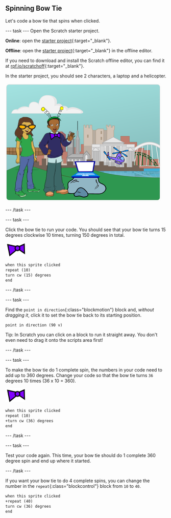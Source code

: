 ## Spinning Bow Tie

Let's code a bow tie that spins when clicked.

--- task ---
Open the Scratch starter project.

**Online**: open the [starter project](http://rpf.io/tech-toys-on){:target="_blank"}.

**Offline**: open the [starter project](http://rpf.io/p/en/tech-toys-go){:target="_blank"} in the offline editor.

If you need to download and install the Scratch offline editor, you can find it at [rpf.io/scratchoff](http://rpf.io/scratchoff){:target="_blank"}.

In the starter project, you should see 2 characters, a laptop and a helicopter.

![starter projects](images/toys-starter.png)

--- /task ---

--- task ---

Click the bow tie to run your code. You should see that your bow tie turns 15 degrees clockwise 10 times, turning 150 degrees in total.

![bowtie sprite](images/bowtie-sprite.png)

```blocks
when this sprite clicked
repeat (10)
turn cw (15) degrees
end
```

--- /task ---

--- task ---

Find the `point in direction`{:class="blockmotion"} block and, _without dragging it_, click it to set the bow tie back to its starting position.

```blocks
point in direction (90 v)
```

Tip: In Scratch you can click on a block to run it straight away. You don't even need to drag it onto the scripts area first!

--- /task ---

--- task ---

To make the bow tie do 1 complete spin, the numbers in your code need to add up to 360 degrees. Change your code so that the bow tie turns `36` degrees 10 times (36 x 10 = 360).

![bowtie sprite](images/bowtie-sprite.png)

```blocks
when this sprite clicked
repeat (10)
+turn cw (36) degrees
end
```

--- /task ---

--- task ---

Test your code again. This time, your bow tie should do 1 complete 360 degree spin and end up where it started.

--- /task ---

If you want your bow tie to do 4 complete spins, you can change the number in the `repeat`{:class="blockcontrol"} block from `10` to `40`.

```blocks
when this sprite clicked
+repeat (40)
turn cw (36) degrees
end
```
